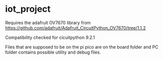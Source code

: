 # iot_project

Requires the adafruit OV7670 library from https://github.com/adafruit/Adafruit_CircuitPython_OV7670/tree/1.1.2

Compatibility checked for cicuitpython 9.2.1

Files that are supposed to be on the pi pico are on the board folder and PC folder contains possible utility and debug files.